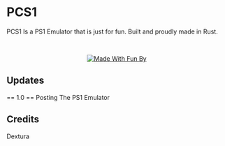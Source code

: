 # PCS1
PCS1 Is a PS1 Emulator that is just for fun. Built and proudly made in Rust.

<div align="center">
<br />
  
[![Made With Fun By](https://img.shields.io/badge/Made%20With%20Fun%20By-Dextura-blue)](https://github.com/Dextura)
  
</div>

## Updates

== 1.0 ==
Posting The PS1 Emulator

## Credits
Dextura

